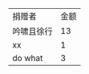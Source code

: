 <table class="bbcode" style="table-layout: fixed; min-width: 400px; max-width: 650px;">
<tr>
<td>捐赠者</td>
<td>金额</td>
</tr>
<tr>
<td>吟啸且徐行</d>
<td>13</td>
</tr>
<tr>
<td>xx</td>
<td>1</td>
</tr>
<tr>
<td>do what</td>
<td>3</td>
</tr>
</table>